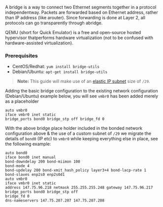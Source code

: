 <!-- <meta>
{
    "title":"KVM Qemu Bridging on a bonded network",
    "description":"KVM Qemu Creating a bridged interface on a bonded network",
    "tag":["virtual machines","bonded network","kvm","qemu"],
    "seo-title": "KVM Qemu Bridging on a bonded network - Packet Technical Guides",
    "seo-description": "KVM Qemu Creating a bridged interface on a bonded network",
    "og-title": "KVM Qemu Bridging on a bonded network",
    "og-description": "KVM Qemu Creating a bridged interface on a bonded network"
}
</meta> -->

A bridge is a way to connect two Ethernet segments together in a protocol independentway. Packets are forwarded based on Ethernet address, rather than IP address (like arouter). Since forwarding is done at Layer 2, all protocols can go transparently through abridge.

QEMU (short for Quick Emulator) is a free and open-source hosted hypervisor thatperforms hardware virtualization (not to be confused with hardware-assisted virtualization).

### Prerequisites
* CentOS/Redhat: `yum install bridge-utils` 
* Debian/Ubuntu: `apt-get install bridge-utils`

> **Note:**  This guide will make use of an [elastic IP subnet](https://www.packet.com/developers/docs/network/basic/elastic-ips/) size of `/29`.

Adding the basic bridge configuration to the existing network configuration (Debian/Ubuntu)
example below, you will see `vmbr0` has been added merely as a placeholder

```
auto vmbr0
iface vmbr0 inet static
bridge_ports bond0 bridge_stp off bridge_fd 0
```

With the above bridge place holder included in the bonded network configuration above &
the use of a custom subnet of `/29` we migrate the details of `bond0` (IP etc) to `vmbr0` while keeping everything else in place, see the following example:

```
auto bond0
iface bond0 inet manual
bond-downdelay 200 bond-miimon 100
bond-mode 4
bond-updelay 200 bond-xmit_hash_policy layer3+4 bond-lacp-rate 1
bond-slaves enp2s0 enp2s0d1
auto vmbr0
iface vmbr0 inet static
address 147.75.96.218 netmask 255.255.255.248 gateway 147.75.96.217 bridge_ports bond0 bridge_stp off
bridge_fd 0
dns-nameservers 147.75.207.207 147.75.207.208
```